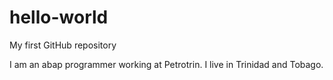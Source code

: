 # hello-world
My first GitHub repository

I am an abap programmer working at Petrotrin. I live in Trinidad and Tobago.
